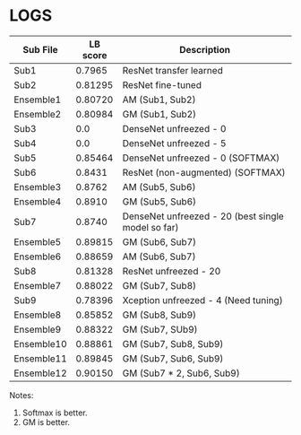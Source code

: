 # LOGS

Sub File     | LB score | Description
-------------|----------|---------------------------------------------
Sub1         | 0.7965   | ResNet transfer learned
Sub2         | 0.81295  | ResNet fine-tuned
Ensemble1    | 0.80720  | AM (Sub1, Sub2)
Ensemble2    | 0.80984  | GM (Sub1, Sub2)
Sub3         | 0.0      | DenseNet unfreezed - 0
Sub4         | 0.0      | DenseNet unfreezed - 5
Sub5         | 0.85464  | DenseNet unfreezed - 0 (SOFTMAX)
Sub6         | 0.8431   | ResNet (non-augmented) (SOFTMAX)
Ensemble3    | 0.8762   | AM (Sub5, Sub6)
Ensemble4    | 0.8910   | GM (Sub5, Sub6)
Sub7         | 0.8740   | DenseNet unfreezed - 20 (best single model so far)
Ensemble5    | 0.89815  | GM (Sub6, Sub7)
Ensemble6    | 0.88659  | AM (Sub6, Sub7)
Sub8         | 0.81328  | ResNet unfreezed - 20
Ensemble7    | 0.88022  | GM (Sub7, Sub8)
Sub9         | 0.78396  | Xception unfreezed - 4 (Need tuning)
Ensemble8    | 0.85852  | GM (Sub8, Sub9)
Ensemble9    | 0.88322  | GM (Sub7, SUb9)
Ensemble10   | 0.88861  | GM (Sub7, Sub8, Sub9)
Ensemble11   | 0.89845  | GM (Sub7, Sub6, Sub9)
Ensemble12   | 0.90150  | GM (Sub7 * 2, Sub6, Sub9)


Notes:

1. Softmax is better.
2. GM is better.
